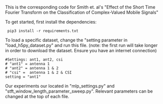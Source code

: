 This is the corresponding code for Smith et. al's "Effect of the Short Time Fourier Transform on the Classification of Complex-Valued Mobile Signals"

To get started, first install the dependencies:

     pip3 install -r requirements.txt

To load a specific dataset, change the "setting parameter in "load_h5py_dataset.py" and run this file.
(note: the first run will take longer in order to download the dataset. Ensure you have an internet connection)

    #Settings: ant1, ant2, csi
    # "ant1" = antenna 1
    # "ant2" = antenna 1 & 2
    # "csi" =  antenna 1 & 2 & CSI
    setting = "ant1"


Our experiments our located in "mlp_settings.py" and "stft_window_length_parameter_sweep.py". Relevant parameters can be changed at the top of each file.
